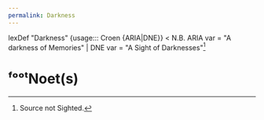 ```yaml
---
permalink: Darkness
---
```

lexDef "Darkness" {usage::: Croen {ARIA|DNE}} < N.B. ARIA var = "A darkness of Memories" | DNE var = "A Sight of Darknesses"[^sight]
# ᶠᵒᵒᵗNoet(s)

[^sight]: Source not Sighted.